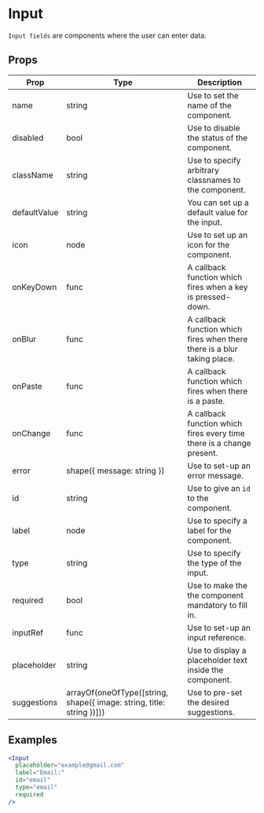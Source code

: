 # Input

`Input fields` are components where the user can enter data.

## Props

| Prop | Type | Description |
| ---- | ---- | ----------- |
| name | string | Use to set the name of the component. |
| disabled | bool | Use to disable the status of the component. |
| className | string | Use to specify arbitrary classnames to the component. |
| defaultValue | string | You can set up a default value for the input. |
| icon | node | Use to set up an icon for the component. |
| onKeyDown | func | A callback function which fires when a key is pressed-down. |
| onBlur | func | A callback function which fires when there there is a blur taking place. |
| onPaste | func | A callback function which fires when there is a paste. |
| onChange | func | A callback function which fires every time there is a change present. |
| error | shape({ message: string }) | Use to set-up an error message. |
| id | string | Use to give an `id` to the component. |
| label | node | Use to specify a label for the component. |
| type | string | Use to specify the type of the input. |
| required | bool | Use to make the the component mandatory to fill in. |
| inputRef | func | Use to set-up an input reference. |
| placeholder | string | Use to display a placeholder text inside the component. |
| suggestions | arrayOf(oneOfType([string, shape({ image: string, title: string })])) | Use to pre-set the desired suggestions. |

## Examples

```jsx
<Input
  placeholder="example@gmail.com"
  label="Email:"
  id="email"
  type="email"
  required
/>
```
